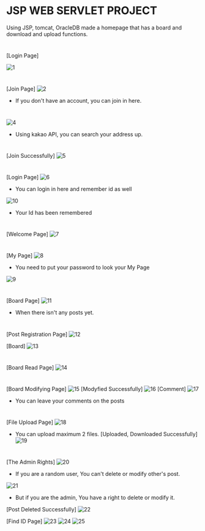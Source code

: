 ﻿# JSP WEB SERVLET PROJECT

Using JSP, tomcat, OracleDB made a homepage that has a board and download and upload functions.

#

[Login Page]

![1](https://user-images.githubusercontent.com/63503972/146914332-c20022bc-5437-4d35-a633-cf80a7298c64.PNG)
#
[Join Page]
![2](https://user-images.githubusercontent.com/63503972/146914617-bafcd8eb-de8b-4680-9c5b-720220f5b4c9.PNG)
- If you don't have an account, you can join in here.
#
![4](https://user-images.githubusercontent.com/63503972/146914781-bda46f94-4550-4cb0-b60f-3f259a028fd6.PNG)

- Using kakao API, you can search your address up.
#
[Join Successfully]
![5](https://user-images.githubusercontent.com/63503972/146914788-9c95582e-ff80-48c9-93f3-2a15ffc36877.PNG)
#
[Login Page]
![6](https://user-images.githubusercontent.com/63503972/146914794-3b4a97cc-24a0-4385-882d-3e5ac0d5bd73.PNG)
- You can login in here and remember id as well

![10](https://user-images.githubusercontent.com/63503972/146914804-facc6614-7bfb-4fbf-96eb-189a94456b25.PNG)
- Your Id has been remembered
#
[Welcome Page]
![7](https://user-images.githubusercontent.com/63503972/146914796-68ed2b93-a14e-465a-8da7-c179e35d0efe.PNG)
#
[My Page]
![8](https://user-images.githubusercontent.com/63503972/146914798-d204de1c-19ab-4a64-9782-db8fa7f6608c.PNG)
- You need to put your password to look your My Page

![9](https://user-images.githubusercontent.com/63503972/146914802-a1b19f32-92b5-4fbc-b7e9-5a94547d4c57.PNG)
#
[Board Page]
![11](https://user-images.githubusercontent.com/63503972/146914812-b82289f4-6fa5-4374-a607-e617a19e4574.PNG)
- When there isn't any posts yet.
#
[Post Registration Page]
![12](https://user-images.githubusercontent.com/63503972/146914813-15d9f762-82bd-4193-b41b-f1b7360ea16b.PNG)

[Board]
![13](https://user-images.githubusercontent.com/63503972/146914818-bb867916-f888-48f4-8d3d-6536a95c514b.PNG)
#
[Board Read Page]
![14](https://user-images.githubusercontent.com/63503972/146914821-0bb6904f-10f5-45c0-a280-703e2b5d4c9d.PNG)
#
[Board Modifying Page]
![15](https://user-images.githubusercontent.com/63503972/146914823-ea4bb9b8-a977-4e06-aa30-af64e3b33127.PNG)
[Modyfied Successfully]
![16](https://user-images.githubusercontent.com/63503972/146914825-fce9b3a2-94e5-42b6-92c0-92ee176af8b8.PNG)
[Comment]
![17](https://user-images.githubusercontent.com/63503972/146914830-3adb6a42-d5a4-454d-b4f2-628644b397b1.PNG)
- You can leave your comments on the posts
#
[File Upload Page]
![18](https://user-images.githubusercontent.com/63503972/146914832-7f2b4df4-906b-49c3-a7b0-e9b9dee1456a.PNG)
- You can upload maximum 2 files.
[Uploaded, Downloaded Successfully]
![19](https://user-images.githubusercontent.com/63503972/146914836-e861da41-7e48-476d-9bd2-69354476e84d.PNG)
#
[The Admin Rights]
![20](https://user-images.githubusercontent.com/63503972/146914838-a5d5f2e6-5875-4fe2-9979-d748c4f61d3e.PNG)
- If you are a random user, You can't delete or modify other's post.

![21](https://user-images.githubusercontent.com/63503972/146914839-ce87a91a-6184-4f84-853e-f7a975745e48.PNG)
- But if you are the admin, You have a right to delete or modify it.

[Post Deleted Successfully]
![22](https://user-images.githubusercontent.com/63503972/146914845-a672eac6-dd1e-43a4-bef8-5228855ffb6c.PNG)

[Find ID Page]
![23](https://user-images.githubusercontent.com/63503972/146914846-c3363ba3-637b-4926-91d5-d00a83205838.PNG)
![24](https://user-images.githubusercontent.com/63503972/146914848-0f92e87b-755a-493a-a08a-ae9ef9db9ae9.PNG)
![25](https://user-images.githubusercontent.com/63503972/146914853-da38eb88-4780-4e5f-b555-2aac8ad67458.PNG)

